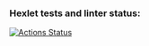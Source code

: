 ### Hexlet tests and linter status:
[![Actions Status](https://github.com/karen9999/frontend-project-lvl3/workflows/hexlet-check/badge.svg)](https://github.com/karen9999/frontend-project-lvl3/actions)